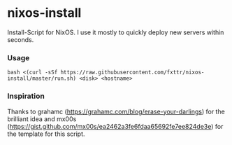 # nixos-install
Install-Script for NixOS. I use it mostly to quickly deploy new servers within seconds.

### Usage
```
bash <(curl -sSf https://raw.githubusercontent.com/fxttr/nixos-install/master/run.sh) <disk> <hostname>
```

### Inspiration
Thanks to grahamc (https://grahamc.com/blog/erase-your-darlings) for the brilliant idea and mx00s (https://gist.github.com/mx00s/ea2462a3fe6fdaa65692fe7ee824de3e) for the template for this script.
